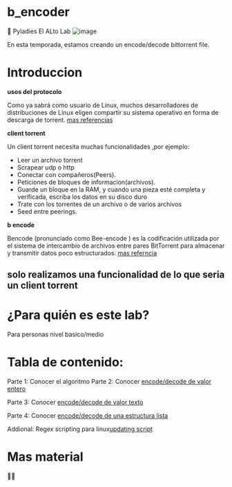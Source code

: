 # b_encoder
📢 Pyladies El ALto Lab
![image](https://media.giphy.com/media/S9i8jJxTvAKVHVMvvW/giphy.gif)

En esta temporada, estamos creando un encode/decode bittorrent file.


# Introduccion



__usos del protocolo__

Como ya sabrá como usuario de Linux, muchos desarrolladores de distribuciones de Linux eligen compartir su sistema operativo en forma de descarga de torrent. [mas referencias](https://linuxconfig.org/how-to-create-and-share-torrent-on-linux)

__client torrent__

Un client torrent necesita muchas funcionalidades ,por ejemplo:
- Leer un archivo torrent
- Scrapear udp o http
- Conectar con compañeros(Peers).
- Peticiones de bloques de informacion(archivos).
- Guarde un bloque en la RAM, y cuando una pieza esté completa y verificada, escriba los datos en su disco duro
- Trate con los torrentes de un archivo o de varios archivos
- Seed entre peerings.

__b encode__

Bencode (pronunciado como Bee-encode ) es la codificación utilizada por el sistema de intercambio de archivos entre pares BitTorrent para almacenar y transmitir datos poco estructurados. [mas referncia](https://en.wikipedia.org/wiki/Bencode)

## solo realizamos una funcionalidad de lo que seria un client torrent

# ¿Para quién es este lab?

Para personas nivel basico/medio  

# Tabla de contenido:

Parte 1: Conocer el algoritmo 
Parte 2: Conocer [encode/decode de valor entero](https://github.com/libialany/b_encoder/blob/main/int_encode_decode_.py)

Parte 3: Conocer [encode/decode de valor texto](https://github.com/libialany/b_encoder/blob/main/str_encode_decode.py)

Parte 4: Conocer [encode/decode de una estructura lista](https://github.com/libialany/b_encoder/blob/main/ls_encode_decode.py)

Addional: Regex scripting para linux[updating script](https://gist.github.com/yumminhuang/8b1502a49d8b20a6ae70)

# Mas material
 🤷‍♂️ 
